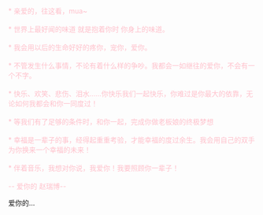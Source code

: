 <SCRIPT LANGUAGE="JavaScript">
function password() {
var testV = 1;
var pass1 = prompt('输入暗号');
while (testV < 3) {
if (!pass1) 
history.go(-1);
if (pass1 == "渣男") {
alert('暗号正确，果然是我媳妇!');
break;
} 
testV+=1;
var pass1 = 
prompt('哼，不对');
}
if (pass1!="password" & testV ==3)               
history.go(-1);
return " ";
}      
document.write(password());
</SCRIPT>

<meta name="keywords" content="我爱你" />
<meta name="description" content="- www.zrblovewyy.我爱你" />
<body ondragstart="window.event.returnValue=false" oncontextmenu="window.event.returnValue=false" onselectstart="event.returnValue=false">
<META http-equiv="Content-Type" content="text/html; charset=utf-8">
		 <TITLE>爱情树丨 www.zrblovewyy.我爱你</TITLE>	             <LINK href="shuju/default.css" 
rel="stylesheet" type="text/css">		 
<SCRIPT src="shuju/jquery.min.js" type="text/javascript"></SCRIPT>
		 
<SCRIPT src="shuju/jscex.min.js" type="text/javascript"></SCRIPT>
		 
<SCRIPT src="shuju/jscex-parser.js" type="text/javascript"></SCRIPT>
		 
<SCRIPT src="shuju/jscex-jit.js" type="text/javascript"></SCRIPT>
		 
<SCRIPT src="shuju/jscex-builderbase.min.js" type="text/javascript"></SCRIPT>
		 
<SCRIPT src="shuju/jscex-async.min.js" type="text/javascript"></SCRIPT>
		 
<SCRIPT src="shuju/jscex-async-powerpack.min.js" type="text/javascript"></SCRIPT>
		 
<SCRIPT src="shuju/functions.js" type="text/javascript" charset="utf-8"></SCRIPT>
		 
<SCRIPT src="shuju/love.js" type="text/javascript" charset="utf-8"></SCRIPT>
	     
<STYLE type="text/css">
<!--
.STYLE1 {color: #666666}
-->
        
-->
        </STYLE>   
<DIV id="main">
<DIV id="wrap">
<DIV id="text">
<DIV id="code"><FONT color="pink"><SPAN class="say">* 
亲爱的，往这看，mua~</SPAN><BR><SPAN class="say"></SPAN><BR><SPAN class="say">* 
世界上最好闻的味道 就是抱着你时 你身上的味道。</SPAN><BR><SPAN class="say"></SPAN><BR><SPAN class="say">* 
我会用以后的生命好好的疼你，宠你，爱你。</SPAN><BR><SPAN class="say"></SPAN><BR><SPAN 
class="say">* 不管发生什么事情，不论有着什么样的争吵。我都会一如继往的爱你，不会有一个不字。</SPAN><BR><SPAN class="say"></SPAN><BR><SPAN 
class="say">* 快乐、欢笑、悲伤、泪水……你快乐我们一起快乐，你难过是你最大的依靠，无论如何我都会和你一同度过！ 
</SPAN><BR><SPAN class="say"></SPAN><BR><SPAN class="say">* 
等我们有了足够的条件时，和你一起，完成你做老板娘的终极梦想</SPAN><BR><SPAN 
class="say"></SPAN><BR><SPAN class="say">* 
幸福是一辈子的事，经得起重重考验，才能幸福的度过余生。我会用自己的双手为你换来一个幸福的未来！</SPAN><BR><SPAN 
class="say"></SPAN><BR><SPAN class="say">* 
伴着音乐，我想对你说，我爱你！我要照顾你一辈子！</SPAN><BR><SPAN class="say"></SPAN><BR><SPAN class="say"><SPAN 
class="space"></SPAN> -- 爱你的 赵瑞博--</SPAN>			   </FONT>
<P></P></DIV></DIV>
<DIV id="clock-box">爱你的...                
   
<DIV id="clock"></DIV></DIV><CANVAS width="1100" height="680" 
id="canvas"></CANVAS>             </DIV></DIV>
<SCRIPT>

    (function(){
        var canvas = $('#canvas');
		
        if (!canvas[0].getContext) {
            $("#error").show();
            return false;
        }

        var width = canvas.width();
        var height = canvas.height();
        
        canvas.attr("width", width);
        canvas.attr("height", height);

        var opts = {
            seed: {
                x: width / 2 - 20,
                color: "rgb(190, 26, 37)",
                scale: 2
            },
            branch: [
                [535, 680, 570, 250, 500, 200, 30, 100, [
                    [540, 500, 455, 417, 340, 400, 13, 100, [
                        [450, 435, 434, 430, 394, 395, 2, 40]
                    ]],
                    [550, 445, 600, 356, 680, 345, 12, 100, [
                        [578, 400, 648, 409, 661, 426, 3, 80]
                    ]],
                    [539, 281, 537, 248, 534, 217, 3, 40],
                    [546, 397, 413, 247, 328, 244, 9, 80, [
                        [427, 286, 383, 253, 371, 205, 2, 40],
                        [498, 345, 435, 315, 395, 330, 4, 60]
                    ]],
                    [546, 357, 608, 252, 678, 221, 6, 100, [
                        [590, 293, 646, 277, 648, 271, 2, 80]
                    ]]
                ]] 
            ],
            bloom: {
                num: 700,
                width: 1080,
                height: 650,
            },
            footer: {
                width: 1200,
                height: 5,
                speed: 10,
            }
        }

        var tree = new Tree(canvas[0], width, height, opts);
        var seed = tree.seed;
        var foot = tree.footer;
        var hold = 1;

        canvas.click(function(e) {
            var offset = canvas.offset(), x, y;
            x = e.pageX - offset.left;
            y = e.pageY - offset.top;
            if (seed.hover(x, y)) {
                hold = 0; 
                canvas.unbind("click");
                canvas.unbind("mousemove");
                canvas.removeClass('hand');
            }
        }).mousemove(function(e){
            var offset = canvas.offset(), x, y;
            x = e.pageX - offset.left;
            y = e.pageY - offset.top;
            canvas.toggleClass('hand', seed.hover(x, y));
        });

        var seedAnimate = eval(Jscex.compile("async", function () {
            seed.draw();
            while (hold) {
                $await(Jscex.Async.sleep(10));
            }
            while (seed.canScale()) {
                seed.scale(0.95);
                $await(Jscex.Async.sleep(10));
            }
            while (seed.canMove()) {
                seed.move(0, 2);
                foot.draw();
                $await(Jscex.Async.sleep(10));
            }
        }));

        var growAnimate = eval(Jscex.compile("async", function () {
            do {
    	        tree.grow();
                $await(Jscex.Async.sleep(10));
            } while (tree.canGrow());
        }));

        var flowAnimate = eval(Jscex.compile("async", function () {
            do {
    	        tree.flower(2);
                $await(Jscex.Async.sleep(10));
            } while (tree.canFlower());
        }));

        var moveAnimate = eval(Jscex.compile("async", function () {
            tree.snapshot("p1", 240, 0, 610, 680);
            while (tree.move("p1", 500, 0)) {
                foot.draw();
                $await(Jscex.Async.sleep(10));
            }
            foot.draw();
            tree.snapshot("p2", 500, 0, 610, 680);

            // 会有闪烁不得意这样做, (＞﹏＜)
            canvas.parent().css("background", "url(" + tree.toDataURL('image/png') + ")");
            canvas.css("background", "#ffe");
            $await(Jscex.Async.sleep(300));
            canvas.css("background", "none");
        }));

        var jumpAnimate = eval(Jscex.compile("async", function () {
            var ctx = tree.ctx;
            while (true) {
                tree.ctx.clearRect(0, 0, width, height);
                tree.jump();
                foot.draw();
                $await(Jscex.Async.sleep(25));
            }
        }));

        var textAnimate = eval(Jscex.compile("async", function () {
		    var together = new Date();
		    together.setFullYear(2017,09 ,20); //时间年月日			
		    together.setHours(07);						//小时	
		    together.setMinutes(25);//分钟					
		    together.setSeconds(0);					//秒前一位
		    together.setMilliseconds(55);				//秒第二位

		    $("#code").show().typewriter();
            $("#clock-box").fadeIn(500);
            while (true) {
                timeElapse(together);
                $await(Jscex.Async.sleep(1000));
            }
        }));

        var runAsync = eval(Jscex.compile("async", function () {
            $await(seedAnimate());
            $await(growAnimate());
            $await(flowAnimate());
            $await(moveAnimate());

            textAnimate().start();

            $await(jumpAnimate());
        }));

        runAsync().start();
    })();
    </SCRIPT>    
    <div class="bg2">	
		<div class="main">
			<footer style="line-height:40px">
                <div id="copyright">
                    <div align=" center"><span style="font-size:40px;font-weight:bold;color:pink;">欢迎来到王悠阳&赵瑞博的小窝
		    <div class="bg3">	
		<div class="main">
			<footer style="line-height:-50px">
                <div id="copyright">
                    <div align=" center"><a href="shuju/首页.html" style="font-style: normal; font-weight: 400;"><span style="font-size:20px;font-weight:bold;color:pink;">首页
	<div class="bg1">	
		<div class="main">
			<footer style="line-height:-50px">
                <div id="copyright">
                    <div align=" center"><a href="shuju/新建文本文档.html" style="font-style: normal; font-weight: 400;"><span style="font-size:20px;font-weight:bold;color:pink;">甜蜜时光      	
	   
<audio id="bgmMusic" src="shuju\1.mp3" preload="auto" type="audio/mp3" autoplay loop></audio>

